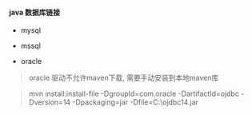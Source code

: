 #### java 数据库链接

* mysql

* mssql

* oracle

>oracle 驱动不允许maven下载, 需要手动安装到本地maven库

>mvn install:install-file -DgroupId=com.oracle -DartifactId=ojdbc -Dversion=14 -Dpackaging=jar -Dfile=C:\ojdbc14.jar